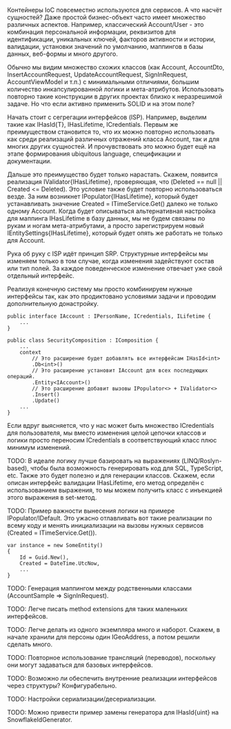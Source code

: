 ﻿Контейнеры IoC повсеместно используются для сервисов. А что насчёт сущностей?
Даже простой бизнес-объект часто имеет множество различных аспектов. Например,
классический Account/User - это комбинация персональной информации, реквизитов
для идентификации, уникальных ключей, факторов активности и истории, валидации,
установки значений по умолчанию, маппингов в базы данных, веб-формы и много
другого.

Обычно мы видим множество схожих классов (как Account, AccountDto,
InsertAccountRequest, UpdateAccountRequest, SignInRequest, AccountViewModel и
т.п.) с минимальными отличиями, большим количество инкапсулированной логики и
мета-атрибутов. Использовать повторно такие конструкции в других проектах близко
к неразрешимой задаче. Но что если активно применить SOLID и на этом поле?

Начать стоит с сегрегации интерфейсов (ISP). Например, выделим такие как IHasId{T},
IHasLifetime, ICredentials. Первым же преимуществом становится то, что их можно
повторно использовать как среди реализаций различных отражений класса Account,
так и для многих других сущностей. И прочувствовать это можно будет ещё на этапе
формирования ubiquitous language, спецификации и документации.

Дальше это преимущество будет только нарастать. Скажем, появится реализация
IValidator{IHasLifetime}, проверяющая, что
(Deleted == null || Created <= Deleted). Это условие также будет повторно
использоваться везде. За ним возникнет IPopulator{IHasLifetime}, который
будет устанавливать значение Created = ITimeService.Get() далеко не только
одному Account. Когда будет описываться альтернативная настройка для маппинга
IHasLifetime в базу данных, мы не будем связаны по рукам и ногам мета-атрибутами,
а просто зарегистрируем новый IEntitySettings{IHasLifetime}, который будет опять
же работать не только для Account.

Рука об руку с ISP идёт принцип SRP. Структурные интерфейсы мы изменяем только в
том случае, когда изменения задействуют состав или тип полей. За каждое
поведенческое изменение отвечает уже свой отдельный интерфейс.

Реализуя конечную систему мы просто комбинируем нужные интерфейсы так, как это
продиктовано условиями задачи и проводим дополнительную донастройку.

    public interface IAccount : IPersonName, ICredentials, ILifetime {
        ...
    }

    public class SecurityComposition : IComposition {
        ...
        context
            // Это расширение будет добавлять все интерфейсам IHasId<int>
            .Db<int>()
            // Это расширение установит IAccount для всех последующих операций.
            .Entity<IAccount>()
            // Это расширение добавит вызовы IPopulator<> + IValidator<>
            .Insert()
            .Update()
        ...
    }

Если вдруг выясняется, что у нас может быть множество ICredentials для
пользователя, мы вместо изменения целой цепочки классов и логики просто
переносим ICredentials в соответствующий класс плюс минимум изменений.

TODO: В идеале логику лучше базировать на выражениях (LINQ/Roslyn-based), чтобы
была возможность генерировать код для SQL, TypeScript, etc. Также это будет
полезно и для генерации классов. Скажем, если описан интерфейс валидации
IHasLifetime, его метод определён с использованием выражения, то мы можем
получить класс с инъекцией этого выражения в set-метод.

TODO: Пример важности вынесения логики на примере IPopulator/IDefault. Это
ужасно отлавливать вот такие реализации по всему коду и менять инициализации на
вызовы нужных сервисов (Created = ITimeService.Get()).

    var instance = new SomeEntity()
    {
        Id = Guid.New(),
        Created = DateTime.UtcNow,
        ...
    }

TODO: Генерация маппингом между родственными классами (AccountSample => SignInRequest).

TODO: Легче писать method extensions для таких маленьких интерфейсов.

TODO: Легче делать из одного экземпляра много и наборот. Скажем, в начале
хранили для персоны один IGeoAddress, а потом решили сделать много.

TODO: Повторное использование трансляций (переводов), поскольку они могут
задаваться для базовых интерфейсов.

TODO: Возможно ли обеспечить внутренние реализации интерфейсов через структуры?
Конфигурабельно.

TODO: Настройки сериализации/десериализации.

TODO: Можно привести пример замены генератора для IHasId{uint} на
SnowflakeIdGenerator.
